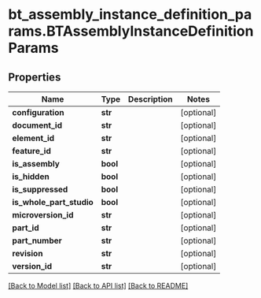 # bt_assembly_instance_definition_params.BTAssemblyInstanceDefinitionParams

## Properties
Name | Type | Description | Notes
------------ | ------------- | ------------- | -------------
**configuration** | **str** |  | [optional] 
**document_id** | **str** |  | [optional] 
**element_id** | **str** |  | [optional] 
**feature_id** | **str** |  | [optional] 
**is_assembly** | **bool** |  | [optional] 
**is_hidden** | **bool** |  | [optional] 
**is_suppressed** | **bool** |  | [optional] 
**is_whole_part_studio** | **bool** |  | [optional] 
**microversion_id** | **str** |  | [optional] 
**part_id** | **str** |  | [optional] 
**part_number** | **str** |  | [optional] 
**revision** | **str** |  | [optional] 
**version_id** | **str** |  | [optional] 

[[Back to Model list]](../README.md#documentation-for-models) [[Back to API list]](../README.md#documentation-for-api-endpoints) [[Back to README]](../README.md)


